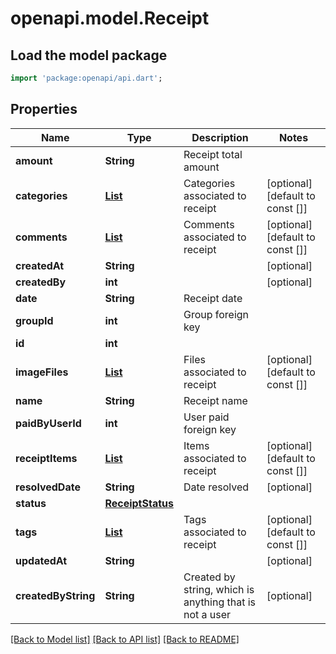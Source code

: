 # openapi.model.Receipt

## Load the model package
```dart
import 'package:openapi/api.dart';
```

## Properties
Name | Type | Description | Notes
------------ | ------------- | ------------- | -------------
**amount** | **String** | Receipt total amount | 
**categories** | [**List<Category>**](Category.md) | Categories associated to receipt | [optional] [default to const []]
**comments** | [**List<Comment>**](Comment.md) | Comments associated to receipt | [optional] [default to const []]
**createdAt** | **String** |  | [optional] 
**createdBy** | **int** |  | [optional] 
**date** | **String** | Receipt date | 
**groupId** | **int** | Group foreign key | 
**id** | **int** |  | 
**imageFiles** | [**List<FileData>**](FileData.md) | Files associated to receipt | [optional] [default to const []]
**name** | **String** | Receipt name | 
**paidByUserId** | **int** | User paid foreign key | 
**receiptItems** | [**List<Item>**](Item.md) | Items associated to receipt | [optional] [default to const []]
**resolvedDate** | **String** | Date resolved | [optional] 
**status** | [**ReceiptStatus**](ReceiptStatus.md) |  | 
**tags** | [**List<Tag>**](Tag.md) | Tags associated to receipt | [optional] [default to const []]
**updatedAt** | **String** |  | [optional] 
**createdByString** | **String** | Created by string, which is anything that is not a user | [optional] 

[[Back to Model list]](../README.md#documentation-for-models) [[Back to API list]](../README.md#documentation-for-api-endpoints) [[Back to README]](../README.md)


